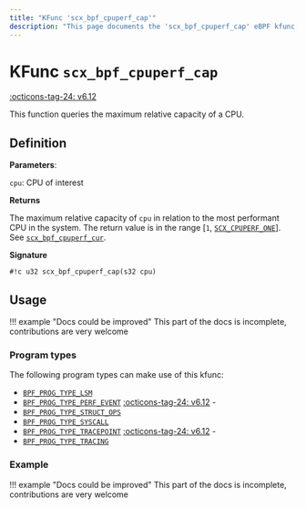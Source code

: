 ```yaml
---
title: "KFunc 'scx_bpf_cpuperf_cap'"
description: "This page documents the 'scx_bpf_cpuperf_cap' eBPF kfunc, including its definition, usage, program types that can use it, and examples."
---
```

# KFunc `scx_bpf_cpuperf_cap`

<!-- [FEATURE_TAG](scx_bpf_cpuperf_cap) -->
[:octicons-tag-24: v6.12](https://github.com/torvalds/linux/commit/d86adb4fc0655a0867da811d000df75d2a325ef6)
<!-- [/FEATURE_TAG] -->

This function queries the maximum relative capacity of a CPU.

## Definition

**Parameters**:

`cpu`: CPU of interest

**Returns** 

The maximum relative capacity of `cpu` in relation to the most performant CPU in the system. The return value is in the range [`1`, [`SCX_CPUPERF_ONE`](https://elixir.bootlin.com/linux/v6.13.4/source/kernel/sched/ext.c#L20)]. See [`scx_bpf_cpuperf_cur`](scx_bpf_cpuperf_cur.md).

**Signature**

<!-- [KFUNC_DEF] -->
`#!c u32 scx_bpf_cpuperf_cap(s32 cpu)`
<!-- [/KFUNC_DEF] -->

## Usage

!!! example "Docs could be improved"
    This part of the docs is incomplete, contributions are very welcome

### Program types

The following program types can make use of this kfunc:

<!-- [KFUNC_PROG_REF] -->
- [`BPF_PROG_TYPE_LSM`](../program-type/BPF_PROG_TYPE_LSM.md)
- [`BPF_PROG_TYPE_PERF_EVENT`](../program-type/BPF_PROG_TYPE_PERF_EVENT.md) [:octicons-tag-24: v6.12](https://github.com/torvalds/linux/commit/bc638d8cb5be813d4eeb9f63cce52caaa18f3960) - 
- [`BPF_PROG_TYPE_STRUCT_OPS`](../program-type/BPF_PROG_TYPE_STRUCT_OPS.md)
- [`BPF_PROG_TYPE_SYSCALL`](../program-type/BPF_PROG_TYPE_SYSCALL.md)
- [`BPF_PROG_TYPE_TRACEPOINT`](../program-type/BPF_PROG_TYPE_TRACEPOINT.md) [:octicons-tag-24: v6.12](https://github.com/torvalds/linux/commit/bc638d8cb5be813d4eeb9f63cce52caaa18f3960) - 
- [`BPF_PROG_TYPE_TRACING`](../program-type/BPF_PROG_TYPE_TRACING.md)
<!-- [/KFUNC_PROG_REF] -->

### Example

!!! example "Docs could be improved"
    This part of the docs is incomplete, contributions are very welcome

